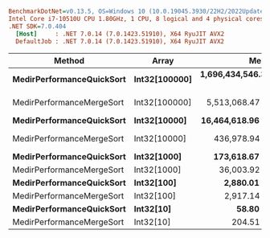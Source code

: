 ``` ini

BenchmarkDotNet=v0.13.5, OS=Windows 10 (10.0.19045.3930/22H2/2022Update)
Intel Core i7-10510U CPU 1.80GHz, 1 CPU, 8 logical and 4 physical cores
.NET SDK=7.0.404
  [Host]     : .NET 7.0.14 (7.0.1423.51910), X64 RyuJIT AVX2
  DefaultJob : .NET 7.0.14 (7.0.1423.51910), X64 RyuJIT AVX2


```
|                    Method |         Array |                Mean |             Error |            StdDev |              Median | Rank |      Gen0 |     Gen1 |     Gen2 |  Allocated |
|-------------------------- |-------------- |--------------------:|------------------:|------------------:|--------------------:|-----:|----------:|---------:|---------:|-----------:|
| **MedirPerformanceQuickSort** | **Int32[100000]** | **1,696,434,546.32 ns** | **28,253,893.792 ns** | **29,014,668.741 ns** | **1,692,008,518.75 ns** |   **10** |         **-** |        **-** |        **-** |       **38 B** |
| MedirPerformanceMergeSort | Int32[100000] |     5,513,068.47 ns |    109,938.236 ns |    167,887.298 ns |     5,433,359.38 ns |    8 | 2679.6875 | 242.1875 | 242.1875 | 12031270 B |
| **MedirPerformanceQuickSort** |  **Int32[10000]** |    **16,464,618.96 ns** |    **111,886.521 ns** |    **104,658.721 ns** |    **16,445,075.00 ns** |    **9** |         **-** |        **-** |        **-** |       **19 B** |
| MedirPerformanceMergeSort |  Int32[10000] |       436,978.94 ns |      2,328.229 ns |      1,944.177 ns |       436,923.78 ns |    7 |  255.8594 |        - |        - |  1072016 B |
| **MedirPerformanceQuickSort** |   **Int32[1000]** |       **173,618.67 ns** |      **1,334.673 ns** |      **1,248.454 ns** |       **173,493.68 ns** |    **6** |         **-** |        **-** |        **-** |          **-** |
| MedirPerformanceMergeSort |   Int32[1000] |        36,003.92 ns |        581.745 ns |        454.189 ns |        35,932.66 ns |    5 |   22.0337 |        - |        - |    92304 B |
| **MedirPerformanceQuickSort** |    **Int32[100]** |         **2,880.01 ns** |         **57.212 ns** |        **119.423 ns** |         **2,816.48 ns** |    **3** |         **-** |        **-** |        **-** |          **-** |
| MedirPerformanceMergeSort |    Int32[100] |         2,917.14 ns |         37.910 ns |         31.656 ns |         2,910.02 ns |    4 |    1.9112 |        - |        - |     8000 B |
| **MedirPerformanceQuickSort** |     **Int32[10]** |            **58.80 ns** |          **0.413 ns** |          **0.344 ns** |            **58.72 ns** |    **1** |         **-** |        **-** |        **-** |          **-** |
| MedirPerformanceMergeSort |     Int32[10] |           204.51 ns |          2.029 ns |          1.694 ns |           203.84 ns |    2 |    0.1490 |        - |        - |      624 B |
